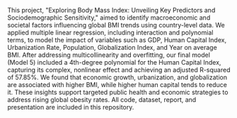 This project, "Exploring Body Mass Index: Unveiling Key Predictors and Sociodemographic Sensitivity," aimed to identify macroeconomic and societal factors influencing global BMI trends using country-level data. We applied multiple linear regression, including interaction and polynomial terms, to model the impact of variables such as GDP, Human Capital Index, Urbanization Rate, Population, Globalization Index, and Year on average BMI. After addressing multicollinearity and overfitting, our final model (Model 5) included a 4th-degree polynomial for the Human Capital Index, capturing its complex, nonlinear effect and achieving an adjusted R-squared of 57.85%. We found that economic growth, urbanization, and globalization are associated with higher BMI, while higher human capital tends to reduce it. These insights support targeted public health and economic strategies to address rising global obesity rates. All code, dataset, report, and presentation are included in this repository.
